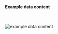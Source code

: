 <h4>Example data content</h4>
<br>

<img src="specialty-rx-lab-observation-1.png" alt="example data content"/><br><br>